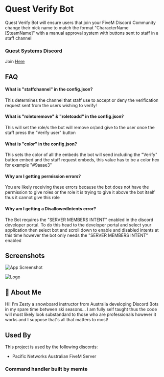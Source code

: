
# Quest Verify Bot

Quest Verify Bot will ensure users that join your FiveM Discord Community change their nick name to match the format "CharacterName [SteamName]" with a manual approval system with buttons sent to staff in a staff channel

### Quest Systems Discord
Join [Here](https://discord.gg/9T7p9HjTQt)


## FAQ

#### What is "staffchannel" in the config.json?

This determines the channel that staff use to accept or deny the verification request sent from the users wishing to verify!

#### What is "roletoremove" &  "roletoadd" in the config.json?

This will set the role/s the bot will remove or/and give to the user once the staff press the "Verify user" button 

#### What is "color" in the config.json?

This sets the color of all the embeds the bot will send including the "Verify" button embed and the staff request embeds, this value has to be a color hex for example "#9aaae3"

#### Why am I getting permission errors?

You are likely receiving these errors because the bot does not have the permission to give roles or the role it is trying to give it above the bot itself thus it cannot give this role

#### Why am I getting a DisallowedIntents error?

The Bot requires the "SERVER MEMBERS INTENT" enabled in the discord developer portal. To do this head to the developer portal and select your application then select bot and scroll down to enable and disabled intents at this time however the bot only needs the "SERVER MEMBERS INTENT" enabled



## Screenshots

![App Screenshot](https://cdn.discordapp.com/attachments/712226602674552852/1074243229505048636/Untitled-2.png)




![Logo](https://cdn.discordapp.com/attachments/712226602674552852/1074243372786667620/QuestRoundNEW_Border.png)


## 🚀 About Me
Hi! I'm Zesty a snowboard instructor from Australia developing Discord Bots in my spare time between ski seasons... I am fully self taught thus the code will most likely look substandard to those who are professionals however it works and I suppose that's all that matters to most!


## Used By

This project is used by the following discords:

- Pacific Networks Australian FiveM Server


### Command handler built by memte
